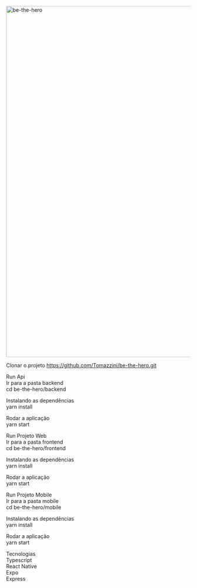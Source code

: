 <img width="957" alt="be-the-hero" src="https://user-images.githubusercontent.com/39203014/93728047-86971000-fb94-11ea-814d-284a3c1aee6b.png">

Clonar o projeto
https://github.com/Tomazzini/be-the-hero.git

Run Api<br/>
Ir para a pasta backend<br/>
cd be-the-hero/backend<br/>

Instalando as dependências<br/>
yarn install<br/>

Rodar a aplicação<br/>
yarn start<br/>

Run Projeto Web<br/>
Ir para a pasta frontend<br/>
cd be-the-hero/frontend<br/>

Instalando as dependências<br/>
yarn install<br/>

Rodar a aplicação<br/>
yarn start<br/>

Run Projeto Mobile<br/>
Ir para a pasta mobile<br/>
cd be-the-hero/mobile<br/>

Instalando as dependências<br/>
yarn install<br/>

Rodar a aplicação<br/>
yarn start<br/>

Tecnologias<br/>
Typescript<br/> 
React Native<br/> 
Expo<br/> 
Express<br/>
